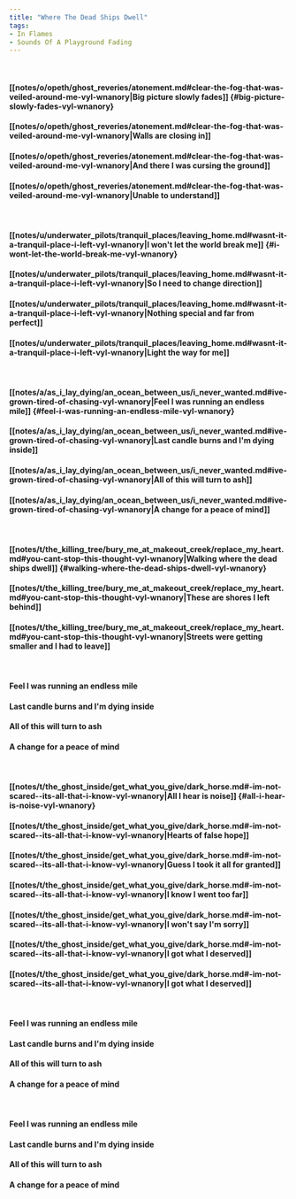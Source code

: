 ```yaml
---
title: "Where The Dead Ships Dwell"
tags:
- In Flames
- Sounds Of A Playground Fading
---
```

&nbsp;
#### [[notes/o/opeth/ghost_reveries/atonement.md#clear-the-fog-that-was-veiled-around-me-vyl-wnanory|Big picture slowly fades]] {#big-picture-slowly-fades-vyl-wnanory}
#### [[notes/o/opeth/ghost_reveries/atonement.md#clear-the-fog-that-was-veiled-around-me-vyl-wnanory|Walls are closing in]]
#### [[notes/o/opeth/ghost_reveries/atonement.md#clear-the-fog-that-was-veiled-around-me-vyl-wnanory|And there I was cursing the ground]]
#### [[notes/o/opeth/ghost_reveries/atonement.md#clear-the-fog-that-was-veiled-around-me-vyl-wnanory|Unable to understand]]
&nbsp;
#### [[notes/u/underwater_pilots/tranquil_places/leaving_home.md#wasnt-it-a-tranquil-place-i-left-vyl-wnanory|I won't let the world break me]] {#i-wont-let-the-world-break-me-vyl-wnanory}
#### [[notes/u/underwater_pilots/tranquil_places/leaving_home.md#wasnt-it-a-tranquil-place-i-left-vyl-wnanory|So I need to change direction]]
#### [[notes/u/underwater_pilots/tranquil_places/leaving_home.md#wasnt-it-a-tranquil-place-i-left-vyl-wnanory|Nothing special and far from perfect]]
#### [[notes/u/underwater_pilots/tranquil_places/leaving_home.md#wasnt-it-a-tranquil-place-i-left-vyl-wnanory|Light the way for me]]
&nbsp;
#### [[notes/a/as_i_lay_dying/an_ocean_between_us/i_never_wanted.md#ive-grown-tired-of-chasing-vyl-wnanory|Feel I was running an endless mile]] {#feel-i-was-running-an-endless-mile-vyl-wnanory}
#### [[notes/a/as_i_lay_dying/an_ocean_between_us/i_never_wanted.md#ive-grown-tired-of-chasing-vyl-wnanory|Last candle burns and I'm dying inside]]
#### [[notes/a/as_i_lay_dying/an_ocean_between_us/i_never_wanted.md#ive-grown-tired-of-chasing-vyl-wnanory|All of this will turn to ash]]
#### [[notes/a/as_i_lay_dying/an_ocean_between_us/i_never_wanted.md#ive-grown-tired-of-chasing-vyl-wnanory|A change for a peace of mind]]
&nbsp;
#### [[notes/t/the_killing_tree/bury_me_at_makeout_creek/replace_my_heart.md#you-cant-stop-this-thought-vyl-wnanory|Walking where the dead ships dwell]] {#walking-where-the-dead-ships-dwell-vyl-wnanory}
#### [[notes/t/the_killing_tree/bury_me_at_makeout_creek/replace_my_heart.md#you-cant-stop-this-thought-vyl-wnanory|These are shores I left behind]]
#### [[notes/t/the_killing_tree/bury_me_at_makeout_creek/replace_my_heart.md#you-cant-stop-this-thought-vyl-wnanory|Streets were getting smaller and I had to leave]]
&nbsp;
#### Feel I was running an endless mile
#### Last candle burns and I'm dying inside
#### All of this will turn to ash
#### A change for a peace of mind
&nbsp;
#### [[notes/t/the_ghost_inside/get_what_you_give/dark_horse.md#-im-not-scared--its-all-that-i-know-vyl-wnanory|All I hear is noise]] {#all-i-hear-is-noise-vyl-wnanory}
#### [[notes/t/the_ghost_inside/get_what_you_give/dark_horse.md#-im-not-scared--its-all-that-i-know-vyl-wnanory|Hearts of false hope]]
#### [[notes/t/the_ghost_inside/get_what_you_give/dark_horse.md#-im-not-scared--its-all-that-i-know-vyl-wnanory|Guess I took it all for granted]]
#### [[notes/t/the_ghost_inside/get_what_you_give/dark_horse.md#-im-not-scared--its-all-that-i-know-vyl-wnanory|I know I went too far]]
#### [[notes/t/the_ghost_inside/get_what_you_give/dark_horse.md#-im-not-scared--its-all-that-i-know-vyl-wnanory|I won't say I'm sorry]]
#### [[notes/t/the_ghost_inside/get_what_you_give/dark_horse.md#-im-not-scared--its-all-that-i-know-vyl-wnanory|I got what I deserved]]
#### [[notes/t/the_ghost_inside/get_what_you_give/dark_horse.md#-im-not-scared--its-all-that-i-know-vyl-wnanory|I got what I deserved]]
&nbsp;
#### Feel I was running an endless mile
#### Last candle burns and I'm dying inside
#### All of this will turn to ash
#### A change for a peace of mind
&nbsp;
#### Feel I was running an endless mile
#### Last candle burns and I'm dying inside
#### All of this will turn to ash
#### A change for a peace of mind
